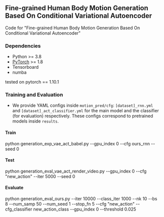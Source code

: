 ## Fine-grained Human Body Motion Generation Based On Conditional Variational Autoencoder


Code for "Fine-grained Human Body Motion Generation Based On Conditional Variational Autoencoder"
### Dependencies
* Python >= 3.8
* [PyTorch](https://pytorch.org) >= 1.8
* Tensorboard
* numba

tested on pytorch == 1.10.1
### Training and Evaluation
* We provide YAML configs inside ``motion_pred/cfg``: `[dataset]_rnn.yml` and `[dataset]_act_classifier.yml` for the main model and the classifier (for evaluation) respectively. These configs correspond to pretrained models inside ``results``.
#### Train
python generation_exp_vae_act_babel.py --gpu_index 0 --cfg ours_rnn  --seed 0
#### Test
python generation_eval_vae_act_render_video.py  --gpu_index 0  --cfg "new_action"  --iter 5000 --seed 0
#### Evaluate
python generation_eval_ours.py --iter 10000 --class_iter 1000 --nk 10 --bs 8 --num_samp 50 --num_seed 1 --stop_fn 5 --cfg "new_action" --cfg_classifier new_action_class --gpu_index 0 --threshold 0.025

